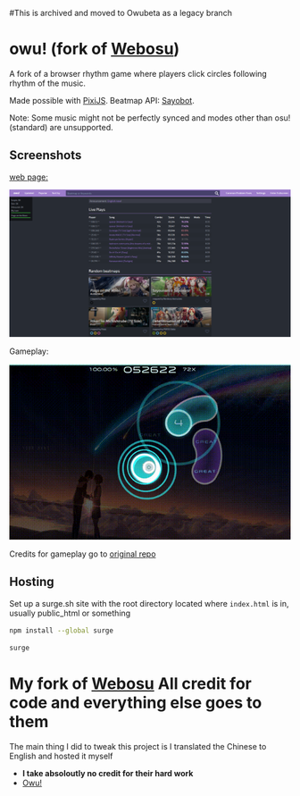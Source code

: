 #This is archived and moved to Owubeta as a legacy branch






# owu!  (fork of [Webosu](https://github.com/111116/webosu))

A fork of a browser rhythm game where players click circles following rhythm of the music.

Made possible with [PixiJS](https://www.pixijs.com). Beatmap API: [Sayobot](https://osu.sayobot.cn).

Note: Some music might not be perfectly synced and modes other than osu! (standard) are unsupported.

## Screenshots

[web page:](http://owu.surge.sh/)

![webpage](Screenshots/SS1.png)

Gameplay:

![webpage](Screenshots/clip.gif)

Credits for gameplay go to [original repo](https://github.com/111116/webosu)
## Hosting

Set up a surge.sh site with the root directory located where `index.html` is in, usually public_html or something

```bash
npm install --global surge
```
```bash
surge
```




# My fork of [Webosu](https://github.com/111116/webosu) All credit for code and everything else goes to them
The main thing I did to tweak this project is I translated the Chinese to English and hosted it myself
+ **I take absoloutly no credit for their hard work**
+ [Owu!](http://owu.surge.sh/index.html)
